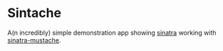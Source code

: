 Sintache
========

A(n incredibly) simple demonstration app showing [sinatra](https://github.com/sinatra/sinatra) working with [sinatra-mustache](https://github.com/jxson/sinatra-mustache).